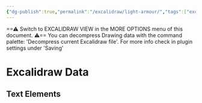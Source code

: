 ```yaml
---
{"dg-publish":true,"permalink":"/excalidraw/light-armour/","tags":["excalidraw"],"created":"2025-03-15T03:06:16.294-04:00","updated":"2025-03-17T15:17:47.229-04:00"}
---
```


==⚠  Switch to EXCALIDRAW VIEW in the MORE OPTIONS menu of this document. ⚠== You can decompress Drawing data with the command palette: 'Decompress current Excalidraw file'. For more info check in plugin settings under 'Saving'


# Excalidraw Data

## Text Elements
